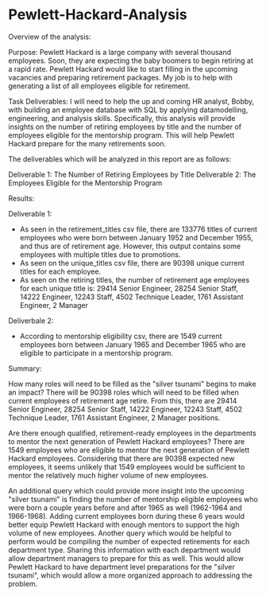 # Pewlett-Hackard-Analysis

Overview of the analysis: 

Purpose: Pewlett Hackard is a large company with several thousand employees. Soon, they are expecting the baby boomers to begin retiring at a rapid rate. Pewlett Hackard would like to start filling in the upcoming vacancies and preparing retirement packages. My job is to help with generating a list of all employees eligible for retirement. 

Task Deliverables:
I will need to help the up and coming HR analyst, Bobby, with building an employee database with SQL by applying datamodelling, engineering, and analysis skills. Specifically, this analysis will provide insights on the number of retiring employees by title and the number of employees eligible for the mentorship program. This will help Pewlett Hackard prepare for the many retirements soon.  

The deliverables which will be analyzed in this report are as follows:

Deliverable 1: The Number of Retiring Employees by Title
Deliverable 2: The Employees Eligible for the Mentorship Program

Results: 

Deliverable 1:
- As seen in the retirement_titles csv file, there are 133776 titles of current employees who were born between January 1952 and December 1955, and thus are of retirement age. However, this output contains some employees with multiple titles due to promotions.
- As seen on the unique_titles csv file, there are 90398 unique current titles for each employee.
- As seen on the retiring titles, the number of retirement age employees for each unique title is: 29414	Senior Engineer, 28254	Senior Staff, 14222	Engineer, 12243	Staff, 4502	Technique Leader, 1761	Assistant Engineer, 2	Manager

Deliverbale 2:
- According to mentorship eligibility csv, there are 1549 current employees born between January 1965 and December 1965 who are eligible to participate in a mentorship program.

Summary: 

How many roles will need to be filled as the "silver tsunami" begins to make an impact? There will be 90398 roles which will need to be filled when current employees of retirement age retire. From this, there are 29414	Senior Engineer, 28254	Senior Staff, 14222	Engineer, 12243	Staff, 4502	Technique Leader, 1761	Assistant Engineer, 2	Manager positions. 

Are there enough qualified, retirement-ready employees in the departments to mentor the next generation of Pewlett Hackard employees? There are 1549 employees who are eligible to mentor the next generation of Pewlett Hackard employees. Considering that there are 90398 expected new employees, it seems unlikely that 1549 employees would be sufficient to mentor the relatively much higher volume of new employees. 

An additional query which could provide more insight into the upcoming "silver tsunami" is finding the number of mentorship eligible employees who were born a couple years before and after 1965 as well (1962-1964 and 1966-1968).  Adding current employees born during these 6 years would better equip Pewlett Hackard with enough mentors to support the high volume of new employees. Another query which would be helpful to perform would be compiling the number of expected retirements for each department type. Sharing this information with each department would allow department managers to prepare for this as well. This would allow Pewlett Hackard to have department level preparations for the "silver tsunami", which would allow a more organized approach to addressing the problem. 
